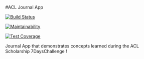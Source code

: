 #ACL Journal App

[![Build Status](https://travis-ci.org/chaiwa-berian/JournalApp.svg?branch=master)](https://travis-ci.org/chaiwa-berian/JournalApp)

[![Maintainability](https://api.codeclimate.com/v1/badges/b3a020ac349471ce20d4/maintainability)](https://codeclimate.com/github/chaiwa-berian/JournalApp/maintainability)

[![Test Coverage](https://api.codeclimate.com/v1/badges/b3a020ac349471ce20d4/test_coverage)](https://codeclimate.com/github/chaiwa-berian/JournalApp/test_coverage)

Journal App that demonstrates concepts learned during the ACL Scholarship 7DaysChallenge !